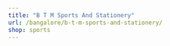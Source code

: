 ```yaml
---
title: "B T M Sports And Stationery"
url: /bangalore/b-t-m-sports-and-stationery/
shop: sports
---
```

